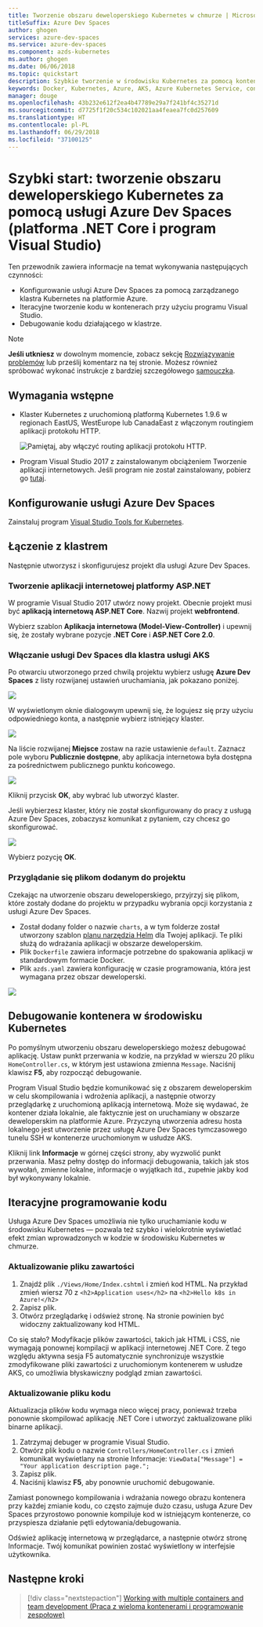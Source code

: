 ```yaml
---
title: Tworzenie obszaru deweloperskiego Kubernetes w chmurze | Microsoft Docs
titleSuffix: Azure Dev Spaces
author: ghogen
services: azure-dev-spaces
ms.service: azure-dev-spaces
ms.component: azds-kubernetes
ms.author: ghogen
ms.date: 06/06/2018
ms.topic: quickstart
description: Szybkie tworzenie w środowisku Kubernetes za pomocą kontenerów i mikrousług na platformie Azure
keywords: Docker, Kubernetes, Azure, AKS, Azure Kubernetes Service, containers
manager: douge
ms.openlocfilehash: 43b232e612f2ea4b47789e29a7f241bf4c35271d
ms.sourcegitcommit: d7725f1f20c534c102021aa4feaea7fc0d257609
ms.translationtype: HT
ms.contentlocale: pl-PL
ms.lasthandoff: 06/29/2018
ms.locfileid: "37100125"
---
```

# <a name="quickstart-create-a-kubernetes-dev-space-with-azure-dev-spaces-net-core-and-visual-studio"></a>Szybki start: tworzenie obszaru deweloperskiego Kubernetes za pomocą usługi Azure Dev Spaces (platforma .NET Core i program Visual Studio)

Ten przewodnik zawiera informacje na temat wykonywania następujących czynności:

- Konfigurowanie usługi Azure Dev Spaces za pomocą zarządzanego klastra Kubernetes na platformie Azure.
- Iteracyjne tworzenie kodu w kontenerach przy użyciu programu Visual Studio.
- Debugowanie kodu działającego w klastrze.

> [!Note]
> **Jeśli utkniesz** w dowolnym momencie, zobacz sekcję [Rozwiązywanie problemów](troubleshooting.md) lub prześlij komentarz na tej stronie. Możesz również spróbować wykonać instrukcje z bardziej szczegółowego [samouczka](get-started-netcore-visualstudio.md).

## <a name="prerequisites"></a>Wymagania wstępne

- Klaster Kubernetes z uruchomioną platformą Kubernetes 1.9.6 w regionach EastUS, WestEurope lub CanadaEast z włączonym routingiem aplikacji protokołu HTTP.

  ![Pamiętaj, aby włączyć routing aplikacji protokołu HTTP.](media/common/Kubernetes-Create-Cluster-3.PNG)

- Program Visual Studio 2017 z zainstalowanym obciążeniem Tworzenie aplikacji internetowych. Jeśli program nie został zainstalowany, pobierz go [tutaj](https://aka.ms/vsdownload?utm_source=mscom&utm_campaign=msdocs).

## <a name="set-up-azure-dev-spaces"></a>Konfigurowanie usługi Azure Dev Spaces

Zainstaluj program [Visual Studio Tools for Kubernetes](https://aka.ms/get-azds-visualstudio).

## <a name="connect-to-a-cluster"></a>Łączenie z klastrem

Następnie utworzysz i skonfigurujesz projekt dla usługi Azure Dev Spaces.

### <a name="create-an-aspnet-web-app"></a>Tworzenie aplikacji internetowej platformy ASP.NET

W programie Visual Studio 2017 utwórz nowy projekt. Obecnie projekt musi być **aplikacją internetową ASP.NET Core**. Nazwij projekt **webfrontend**.

Wybierz szablon **Aplikacja internetowa (Model-View-Controller)** i upewnij się, że zostały wybrane pozycje **.NET Core** i **ASP.NET Core 2.0**.

### <a name="enable-dev-spaces-for-an-aks-cluster"></a>Włączanie usługi Dev Spaces dla klastra usługi AKS

Po otwarciu utworzonego przed chwilą projektu wybierz usługę **Azure Dev Spaces** z listy rozwijanej ustawień uruchamiania, jak pokazano poniżej.

![](media/get-started-netcore-visualstudio/LaunchSettings.png)

W wyświetlonym oknie dialogowym upewnij się, że logujesz się przy użyciu odpowiedniego konta, a następnie wybierz istniejący klaster.

![](media/get-started-netcore-visualstudio/Azure-Dev-Spaces-Dialog.png)

Na liście rozwijanej **Miejsce** zostaw na razie ustawienie `default`. Zaznacz pole wyboru **Publicznie dostępne**, aby aplikacja internetowa była dostępna za pośrednictwem publicznego punktu końcowego.

![](media/get-started-netcore-visualstudio/Azure-Dev-Spaces-Dialog2.png)

Kliknij przycisk **OK**, aby wybrać lub utworzyć klaster.

Jeśli wybierzesz klaster, który nie został skonfigurowany do pracy z usługą Azure Dev Spaces, zobaczysz komunikat z pytaniem, czy chcesz go skonfigurować.

![](media/get-started-netcore-visualstudio/Add-Azure-Dev-Spaces-Resource.png)

Wybierz pozycję **OK**. 

### <a name="look-at-the-files-added-to-project"></a>Przyglądanie się plikom dodanym do projektu
Czekając na utworzenie obszaru deweloperskiego, przyjrzyj się plikom, które zostały dodane do projektu w przypadku wybrania opcji korzystania z usługi Azure Dev Spaces.

- Został dodany folder o nazwie `charts`, a w tym folderze został utworzony szablon [planu narzędzia Helm](https://docs.helm.sh) dla Twojej aplikacji. Te pliki służą do wdrażania aplikacji w obszarze deweloperskim.
- Plik `Dockerfile` zawiera informacje potrzebne do spakowania aplikacji w standardowym formacie Docker.
- Plik `azds.yaml` zawiera konfigurację w czasie programowania, która jest wymagana przez obszar deweloperski.

![](media/get-started-netcore-visualstudio/ProjectFiles.png)

## <a name="debug-a-container-in-kubernetes"></a>Debugowanie kontenera w środowisku Kubernetes
Po pomyślnym utworzeniu obszaru deweloperskiego możesz debugować aplikację. Ustaw punkt przerwania w kodzie, na przykład w wierszu 20 pliku `HomeController.cs`, w którym jest ustawiona zmienna `Message`. Naciśnij klawisz **F5**, aby rozpocząć debugowanie. 

Program Visual Studio będzie komunikować się z obszarem deweloperskim w celu skompilowania i wdrożenia aplikacji, a następnie otworzy przeglądarkę z uruchomioną aplikacją internetową. Może się wydawać, że kontener działa lokalnie, ale faktycznie jest on uruchamiany w obszarze deweloperskim na platformie Azure. Przyczyną utworzenia adresu hosta lokalnego jest utworzenie przez usługę Azure Dev Spaces tymczasowego tunelu SSH w kontenerze uruchomionym w usłudze AKS.

Kliknij link **Informacje** w górnej części strony, aby wyzwolić punkt przerwania. Masz pełny dostęp do informacji debugowania, takich jak stos wywołań, zmienne lokalne, informacje o wyjątkach itd., zupełnie jakby kod był wykonywany lokalnie.


## <a name="iteratively-develop-code"></a>Iteracyjne programowanie kodu

Usługa Azure Dev Spaces umożliwia nie tylko uruchamianie kodu w środowisku Kubernetes — pozwala też szybko i wielokrotnie wyświetlać efekt zmian wprowadzonych w kodzie w środowisku Kubernetes w chmurze.

### <a name="update-a-content-file"></a>Aktualizowanie pliku zawartości
1. Znajdź plik `./Views/Home/Index.cshtml` i zmień kod HTML. Na przykład zmień wiersz 70 z `<h2>Application uses</h2>` na `<h2>Hello k8s in Azure!</h2>`
1. Zapisz plik.
1. Otwórz przeglądarkę i odśwież stronę. Na stronie powinien być widoczny zaktualizowany kod HTML.

Co się stało? Modyfikacje plików zawartości, takich jak HTML i CSS, nie wymagają ponownej kompilacji w aplikacji internetowej .NET Core. Z tego względu aktywna sesja F5 automatycznie synchronizuje wszystkie zmodyfikowane pliki zawartości z uruchomionym kontenerem w usłudze AKS, co umożliwia błyskawiczny podgląd zmian zawartości.

### <a name="update-a-code-file"></a>Aktualizowanie pliku kodu
Aktualizacja plików kodu wymaga nieco więcej pracy, ponieważ trzeba ponownie skompilować aplikację .NET Core i utworzyć zaktualizowane pliki binarne aplikacji.

1. Zatrzymaj debuger w programie Visual Studio.
1. Otwórz plik kodu o nazwie `Controllers/HomeController.cs` i zmień komunikat wyświetlany na stronie Informacje: `ViewData["Message"] = "Your application description page.";`
1. Zapisz plik.
1. Naciśnij klawisz **F5**, aby ponownie uruchomić debugowanie. 

Zamiast ponownego kompilowania i wdrażania nowego obrazu kontenera przy każdej zmianie kodu, co często zajmuje dużo czasu, usługa Azure Dev Spaces przyrostowo ponownie kompiluje kod w istniejącym kontenerze, co przyspiesza działanie pętli edytowania/debugowania.

Odśwież aplikację internetową w przeglądarce, a następnie otwórz stronę Informacje. Twój komunikat powinien zostać wyświetlony w interfejsie użytkownika.


## <a name="next-steps"></a>Następne kroki

> [!div class="nextstepaction"]
> [Working with multiple containers and team development (Praca z wieloma kontenerami i programowanie zespołowe)](get-started-netcore-visualstudio.md#call-another-container)